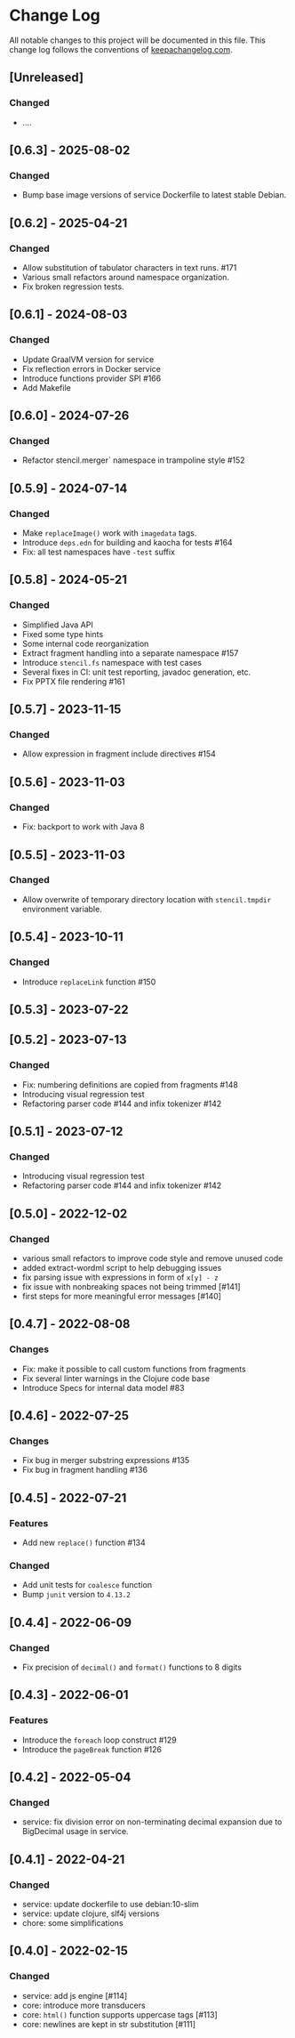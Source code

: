 # Change Log
All notable changes to this project will be documented in this file. This change log follows the conventions of [keepachangelog.com](http://keepachangelog.com/).

## [Unreleased]
### Changed
- ....

## [0.6.3] - 2025-08-02
### Changed
- Bump base image versions of service Dockerfile to latest stable Debian.

## [0.6.2] - 2025-04-21
### Changed
- Allow substitution of tabulator characters in text runs. #171
- Various small refactors around namespace organization.
- Fix broken regression tests.

## [0.6.1] - 2024-08-03
### Changed
- Update GraalVM version for service
- Fix reflection errors in Docker service
- Introduce functions provider SPI #166
- Add Makefile

## [0.6.0] - 2024-07-26
### Changed
- Refactor stencil.merger` namespace in trampoline style #152

## [0.5.9] - 2024-07-14
### Changed
- Make `replaceImage()` work with `imagedata` tags.
- Introduce `deps.edn` for building and kaocha for tests #164
- Fix: all test namespaces have `-test` suffix

## [0.5.8] - 2024-05-21
### Changed
- Simplified Java API
- Fixed some type hints
- Some internal code reorganization
- Extract fragment handling into a separate namespace #157
- Introduce `stencil.fs` namespace with test cases
- Several fixes in CI: unit test reporting, javadoc generation, etc.
- Fix PPTX file rendering #161

## [0.5.7] - 2023-11-15
### Changed
- Allow expression in fragment include directives #154

## [0.5.6] - 2023-11-03
### Changed
- Fix: backport to work with Java 8

## [0.5.5] - 2023-11-03
### Changed
- Allow overwrite of temporary directory location with `stencil.tmpdir` environment variable.

## [0.5.4] - 2023-10-11
### Changed
- Introduce `replaceLink` function #150

## [0.5.3] - 2023-07-22

## [0.5.2] - 2023-07-13
### Changed
- Fix: numbering definitions are copied from fragments #148
- Introducing visual regression test
- Refactoring parser code #144 and infix tokenizer #142


## [0.5.1] - 2023-07-12
### Changed
- Introducing visual regression test
- Refactoring parser code #144 and infix tokenizer #142

## [0.5.0] - 2022-12-02
### Changed
- various small refactors to improve code style and remove unused code
- added extract-wordml script to help debugging issues
- fix parsing issue with expressions in form of `x[y] - z`
- fix issue with nonbreaking spaces not being trimmed [#141]
- first steps for more meaningful error messages [#140]

## [0.4.7] - 2022-08-08
### Changes
- Fix: make it possible to call custom functions from fragments
- Fix several linter warnings in the Clojure code base
- Introduce Specs for internal data model #83

## [0.4.6] - 2022-07-25
### Changes
- Fix bug in merger substring expressions #135
- Fix bug in fragment handling #136

## [0.4.5] - 2022-07-21
### Features
- Add new `replace()` function #134
### Changed
- Add unit tests for `coalesce` function
- Bump `junit` version to `4.13.2`

## [0.4.4] - 2022-06-09
### Changed
- Fix precision of `decimal()` and `format()` functions to 8 digits

## [0.4.3] - 2022-06-01
### Features
- Introduce the `foreach` loop construct #129
- Introduce the `pageBreak` function #126


## [0.4.2] - 2022-05-04
### Changed
- service: fix division error on non-terminating decimal expansion due to BigDecimal usage in service.

## [0.4.1] - 2022-04-21
### Changed
- service: update dockerfile to use debian:10-slim
- service: update clojure, slf4j versions
- chore: some simplifications

## [0.4.0] - 2022-02-15
### Changed
- service: add js engine [#114]
- core: introduce more transducers
- core: `html()` function supports uppercase tags [#113]
- core: newlines are kept in str substitution [#111]
